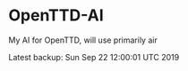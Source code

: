 # OpenTTD-AI
My AI for OpenTTD, will use primarily air

Latest backup: Sun Sep 22 12:00:01 UTC 2019
